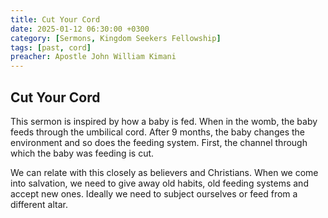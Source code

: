 ```yaml
---
title: Cut Your Cord
date: 2025-01-12 06:30:00 +0300
category: [Sermons, Kingdom Seekers Fellowship]
tags: [past, cord]
preacher: Apostle John William Kimani
---
```


## Cut Your Cord  
This sermon is inspired by how a baby is fed. When in the womb, the baby feeds through the umbilical cord. After 9 months, the baby changes the environment and so does the feeding system. First, the channel through which the baby was feeding is cut.  

We can relate with this closely as believers and Christians. When we come into salvation, we need to give away old habits, old feeding systems and accept new ones. Ideally we need to subject ourselves or feed from a different altar.